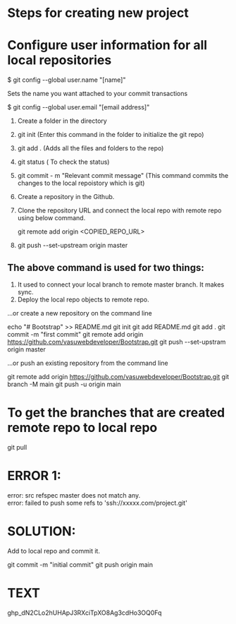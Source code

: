 # Steps for creating new project


# Configure user information for all local repositories

$ git config --global user.name "[name]"

Sets the name you want attached to your commit transactions

$ git config --global user.email "[email address]"


1) Create a folder in the directory
2) git init (Enter this command in the folder to initialize the git repo)
3) git add . (Adds all the files and folders to the repo)
4) git status ( To check the status)
5) git commit - m "Relevant commit message" (This command commits the changes to the local repoistory which is git)

6) Create a repository in the Github.
7) Clone the repository URL and connect the local repo with remote repo using below command.
  
   git remote add origin <COPIED_REPO_URL>
8) git push --set-upstream origin master 
## The above command is used for two things:
1) It used to connect your local branch to remote master branch. It makes sync.
2) Deploy the local repo objects to remote repo.



<COMMANDS>

…or create a new repository on the command line

echo "# Bootstrap" >> README.md
git init
git add README.md
git add .
git commit -m "first commit"
git remote add origin https://github.com/vasuwebdeveloper/Bootstrap.git
git push --set-upstram origin master


…or push an existing repository from the command line

git remote add origin https://github.com/vasuwebdeveloper/Bootstrap.git
git branch -M main
git push -u origin main


# To get the branches that are created remote repo to local repo 

git pull


<Common Errors>

# ERROR 1:

error: src refspec master does not match any.  
error: failed to push some refs to 'ssh://xxxxx.com/project.git'

# SOLUTION: 
Add to local repo and commit it.

git commit -m "initial commit"
git push origin main


# TEXT
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











